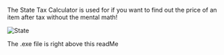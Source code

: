 The State Tax Calculator is used for if you want to find out the price of an item after tax without the mental math!

 ![State](https://github.com/NTCG25/State-Tax-Calculator/assets/65662881/fca461c0-c72a-4e2f-8e92-c0ce1c20718c)

The .exe file is right above this readMe
